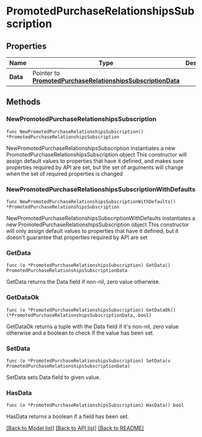 # PromotedPurchaseRelationshipsSubscription

## Properties

Name | Type | Description | Notes
------------ | ------------- | ------------- | -------------
**Data** | Pointer to [**PromotedPurchaseRelationshipsSubscriptionData**](PromotedPurchaseRelationshipsSubscriptionData.md) |  | [optional] 

## Methods

### NewPromotedPurchaseRelationshipsSubscription

`func NewPromotedPurchaseRelationshipsSubscription() *PromotedPurchaseRelationshipsSubscription`

NewPromotedPurchaseRelationshipsSubscription instantiates a new PromotedPurchaseRelationshipsSubscription object
This constructor will assign default values to properties that have it defined,
and makes sure properties required by API are set, but the set of arguments
will change when the set of required properties is changed

### NewPromotedPurchaseRelationshipsSubscriptionWithDefaults

`func NewPromotedPurchaseRelationshipsSubscriptionWithDefaults() *PromotedPurchaseRelationshipsSubscription`

NewPromotedPurchaseRelationshipsSubscriptionWithDefaults instantiates a new PromotedPurchaseRelationshipsSubscription object
This constructor will only assign default values to properties that have it defined,
but it doesn't guarantee that properties required by API are set

### GetData

`func (o *PromotedPurchaseRelationshipsSubscription) GetData() PromotedPurchaseRelationshipsSubscriptionData`

GetData returns the Data field if non-nil, zero value otherwise.

### GetDataOk

`func (o *PromotedPurchaseRelationshipsSubscription) GetDataOk() (*PromotedPurchaseRelationshipsSubscriptionData, bool)`

GetDataOk returns a tuple with the Data field if it's non-nil, zero value otherwise
and a boolean to check if the value has been set.

### SetData

`func (o *PromotedPurchaseRelationshipsSubscription) SetData(v PromotedPurchaseRelationshipsSubscriptionData)`

SetData sets Data field to given value.

### HasData

`func (o *PromotedPurchaseRelationshipsSubscription) HasData() bool`

HasData returns a boolean if a field has been set.


[[Back to Model list]](../README.md#documentation-for-models) [[Back to API list]](../README.md#documentation-for-api-endpoints) [[Back to README]](../README.md)


